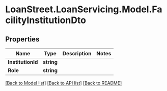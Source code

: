 # LoanStreet.LoanServicing.Model.FacilityInstitutionDto
## Properties

Name | Type | Description | Notes
------------ | ------------- | ------------- | -------------
**InstitutionId** | **string** |  | 
**Role** | **string** |  | 

[[Back to Model list]](../README.md#documentation-for-models) [[Back to API list]](../README.md#documentation-for-api-endpoints) [[Back to README]](../README.md)

